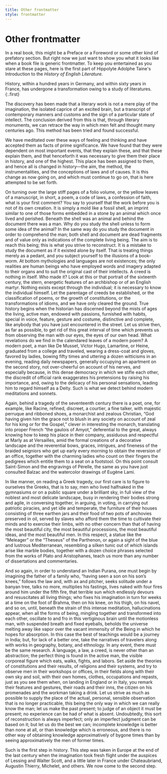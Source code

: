 ```yaml
---
title: Other frontmatter
style: frontmatter
---
```


# Other frontmatter

In a real book, this might be a Preface or a Foreword or some other kind of prefatory section. But right now we just want to show you what it looks like when a book file is generic frontmatter. To keep you entertained as you stare at these pages, here is the first part of Hippolyte Adolphe Taine's Introduction to the _History of English Literature._

History, within a hundred years in Germany, and within sixty years in France, has undergone a transformation owing to a study of literatures. {:.first}

The discovery has been made that a literary work is not a mere play of the imagination, the isolated caprice of an excited brain, but a transcript of contemporary manners and customs and the sign of a particular state of intellect. The conclusion derived from this is that, through literary monuments, we can retrace the way in which men felt and thought many centuries ago. This method has been tried and found successful.

We have meditated over these ways of feeling and thinking and have accepted them as facts of prime significance. We have found that they were dependent on most important events, that they explain these, and that these explain them, and that henceforth it was necessary to give them their place in history, and one of the highest. This place has been assigned to them, and hence all is changed in history—the aim, the method, the instrumentalities, and the conceptions of laws and of causes. It is this change as now going on, and which must continue to go on, that is here attempted to be set forth.

On turning over the large stiff pages of a folio volume, or the yellow leaves of a manuscript, in short, a poem, a code of laws, a confession of faith, what is your first comment? You say to yourself that the work before you is not of its own creation. It is simply a mold like a fossil shell, an imprint similar to one of those forms embedded in a stone by an animal which once lived and perished. Beneath the shell was an animal and behind the document there was a man. Why do you study the shell unless to form some idea of the animal? In the same way do you study the document in order to comprehend the man; both shell and document are dead fragments and of value only as indications of the complete living being. The aim is to reach this being; this is what you strive to reconstruct. It is a mistake to study the document as if it existed alone by itself. That is treating things merely as a pedant, and you subject yourself to the illusions of a book-worm. At bottom mythologies and languages are not existences; the only realities are human beings who have employed words and imagery adapted to their organs and to suit the original cast of their intellects. A creed is nothing in itself. Who made it? Look at this or that portrait of the sixteenth century, the stern, energetic features of an archbishop or of an English martyr. Nothing exists except through the individual; it is necessary to know the individual himself. Let the parentage of creeds be established, or the classification of poems, or the growth of constitutions, or the transformations of idioms, and we have only cleared the ground. True history begins when the historian has discerned beyond the mists of ages the living, active man, endowed with passions, furnished with habits, special in voice, feature, gesture and costume, distinctive and complete, like anybody that you have just encountered in the street. Let us strive then, as far as possible, to get rid of this great interval of time which prevents us from observing the man with our eyes, the eyes of our own head. What revelations do we find in the calendared leaves of a modern poem? A modern poet, a man like De Musset, Victor Hugo, Lamartine, or Heine, graduated from a college and traveled, wearing a dress-coat and gloves, favored by ladies, bowing fifty times and uttering a dozen witticisms in an evening, reading daily newspapers, generally occupying an apartment on the second story, not over-cheerful on account of his nerves, and especially because, in this dense democracy in which we stifle each other, the discredit of official rank exaggerates his pretensions by raising his importance, and, owing to the delicacy of his personal sensations, leading him to regard himself as a Deity. Such is what we detect behind modern meditations and sonnets.

Again, behind a tragedy of the seventeenth century there is a poet, one, for example, like Racine, refined, discreet, a courtier, a fine talker, with majestic perruque and ribboned shoes, a monarchist and zealous Christian, “God having given him the grace not to blush in any society on account of zeal for his king or for the Gospel,” clever in interesting the monarch, translating into proper French “the gaulois of Amyot,” deferential to the great, always knowing how to keep his place in their company, assiduous and respectful at Marly as at Versailles, amid the formal creations of a decorative landscape and the reverential bows, graces, intrigues, and fineness of the braided seigniors who get up early every morning to obtain the reversion of an office, together with the charming ladies who count on their fingers the pedigrees which entitle them to a seat on a footstool. On this point consult Saint-Simon and the engravings of Pérelle, the same as you have just consulted Balzac and the watercolor drawings of Eugène Lami.

In like manner, on reading a Greek tragedy, our first care is to figure to ourselves the Greeks, that is to say, men who lived halfnaked in the gymnasiums or on a public square under a brilliant sky, in full view of the noblest and most delicate landscape, busy in rendering their bodies strong and agile, in conversing together, in arguing, in voting, in carrying out patriotic piracies, and yet idle and temperate, the furniture of their houses consisting of three earthen jars and their food of two pots of anchovies preserved in oil, served by slaves who afford them the time to cultivate their minds and to exercise their limbs, with no other concern than that of having the most beautiful city, the most beautiful processions, the most beautiful ideas, and the most beautiful men. In this respect, a statue like the “Meleager” or the “Theseus” of the Parthenon, or again a sight of the blue and lustrous Mediterranean, resembling a silken tunic out of which islands arise like marble bodies, together with a dozen choice phrases selected from the works of Plato and Aristophanes, teach us more than any number of dissertations and commentaries.

And so again, in order to understand an Indian Purana, one must begin by imagining the father of a family who, “having seen a son on his son’s knees,” follows the law and, with ax and pitcher, seeks solitude under a banyan tree, talks no more, multiplies his fastings, lives naked with four fires around him under the fifth fire, that terrible sun which endlessly devours and resuscitates all living things; who fixes his imagination in turn for weeks at a time on the foot of Brahma, then on his knee, on his thigh, on his navel, and so on, until, beneath the strain of this intense meditation, hallucinations appear, when all the forms of being, mingling together and transformed into each other, oscillate to and fro in this vertiginous brain until the motionless man, with suspended breath and fixed eyeballs, beholds the universe melting away like vapor over the vacant immensity of the Being in which he hopes for absorption. In this case the best of teachings would be a journey in India; but, for lack of a better one, take the narratives of travelers along with works in geography, botany, and ethnology. In any event, there must be the same research. A language, a law, a creed, is never other than an abstraction; the perfect thing is found in the active man, the visible corporeal figure which eats, walks, fights, and labors. Set aside the theories of constitutions and their results, of religions and their systems, and try to observe men in their workshops or offices, in their fields along with their own sky and soil, with their own homes, clothes, occupations and repasts, just as you see them when, on landing in England or in Italy, you remark their features and gestures, their roads and their inns, the citizen on his promenades and the workman taking a drink. Let us strive as much as possible to supply the place of the actual, personal, sensible observation that is no longer practicable, this being the only way in which we can really know the man; let us make the past present; to judge of an object it must be present; no experience can be had of what is absent. Undoubtedly, this sort of reconstruction is always imperfect; only an imperfect judgment can be based on it; but let us do the best we can; incomplete knowledge is better than none at all, or than knowledge which is erroneous, and there is no other way of obtaining knowledge approximatively of bygone times than by seeing approximatively the men of former times.

Such is the first step in history. This step was taken in Europe at the end of the last century when the imagination took fresh flight under the auspices of Lessing and Walter Scott, and a little later in France under Chateaubriand, Augustin Thierry, Michelet, and others. We now come to the second step.

